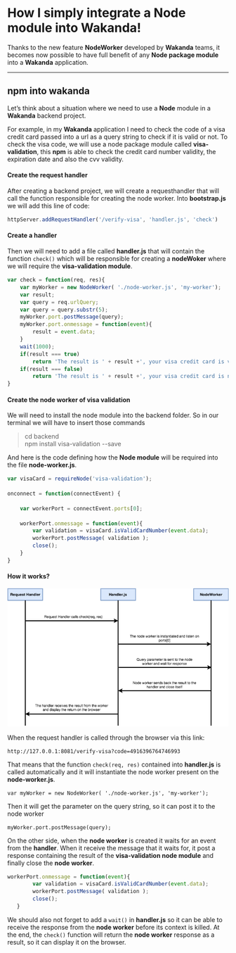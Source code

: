 How I simply integrate a Node module into Wakanda!
===================


Thanks to the new feature **NodeWorker** developed by **Wakanda** teams, it becomes now possible to have full benefit of any **Node package module** into a **Wakanda** application.


----------


npm into wakanda
-------------

Let’s think about a situation where we need to use a **Node** module in a **Wakanda** backend project. 

For example, in my **Wakanda** application I need to check the code of a visa credit card passed into a url as a query string to check if it is valid or not.
To check the visa code, we will use a node package module called **visa-validation**, this **npm** is able to check the credit card number validity, the expiration date and also the cvv validity.

#### Create the request handler

After creating a backend project, we will create a requesthandler that will call the function responsible for creating the node worker. Into **bootstrap.js** we will add this line of code:

```javascript
httpServer.addRequestHandler('/verify-visa', 'handler.js', 'check')
```


#### Create a handler

Then we will need to add a file called **handler.js** that will contain the function ```check()``` which will be responsible for creating a **nodeWoker** where we will require the **visa-validation module**.
```javascript
var check = function(req, res){
	var myWorker = new NodeWorker( './node-worker.js', 'my-worker');
	var result;
	var query = req.urlQuery;
	var query = query.substr(5);
	myWorker.port.postMessage(query);
	myWorker.port.onmessage = function(event){
		result = event.data;	
	}
	wait(1000);
	if(result === true)	
		return 'The result is ' + result +', your visa credit card is valid'
	if(result === false) 
		return 'The result is ' + result +', your visa credit card is not valid'
}

```


#### Create the node worker of visa validation

We will need to install the node module into the backend folder. So in our terminal we will have to insert those commands
> cd backend<br>
> npm install visa-validation --save

And here is the code defining how the **Node module** will be required into the file **node-worker.js**.
```javascript
var visaCard = requireNode('visa-validation');

onconnect = function(connectEvent) {

    var workerPort = connectEvent.ports[0];
    
    workerPort.onmessage = function(event){
    	var validation = visaCard.isValidCardNumber(event.data);
    	workerPort.postMessage( validation );
		close();
    }
}
```

#### How it works?
![Alt text](/assets/nodeWorkerProcess.png?raw=true "node worker")

When the request handler is called through the browser via this link:
```
http://127.0.0.1:8081/verify-visa?code=4916396764746993
```
That means that the function ```check(req, res)``` contained into **handler.js** is called automatically and it will instantiate the node worker present on the **node-worker.js**.
```
var myWorker = new NodeWorker( './node-worker.js', 'my-worker');
```
Then it will get the parameter on the query string, so it can post it to the node worker 
```
myWorker.port.postMessage(query);
```

On the other side, when the **node worker** is created it waits for an event from the **handler**. When it receive the message that it waits for, it post a response containing the result of the **visa-validation node module** and finally close the **node worker**.
```javascript
workerPort.onmessage = function(event){
    	var validation = visaCard.isValidCardNumber(event.data);
    	workerPort.postMessage( validation );
		close();
   }
```
We should also not forget to add a ```wait()``` in **handler.js** so it can be able to receive the response from the **node worker** before its context is killed. At the end, the ```check()``` function will return the **node worker** response as a result, so it can display it on the browser.
